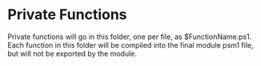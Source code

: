 # Private Functions

Private functions will go in this folder, one per file, as $FunctionName.ps1.
Each function in this folder will be compiled into the final module psm1 file,
but will not be exported by the module.
